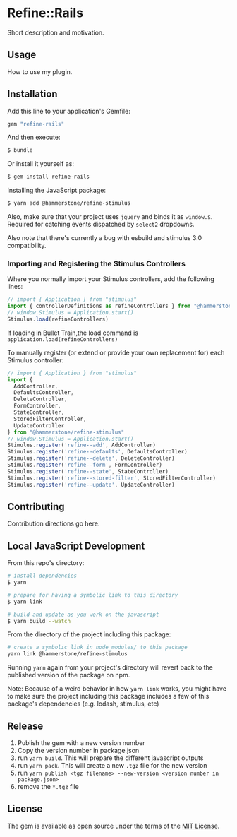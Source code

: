 # Refine::Rails
Short description and motivation.

## Usage
How to use my plugin.

## Installation
Add this line to your application's Gemfile:

```ruby
gem "refine-rails"
```

And then execute:
```bash
$ bundle
```

Or install it yourself as:
```bash
$ gem install refine-rails
```

Installing the JavaScript package:

```bash
$ yarn add @hammerstone/refine-stimulus
```

Also, make sure that your project uses `jquery` and binds it as `window.$`. Required for catching events dispatched by `select2` dropdowns.

Also note that there's currently a bug with esbuild and stimulus 3.0 compatibility.

### Importing and Registering the Stimulus Controllers

Where you normally import your Stimulus controllers, add the following lines:

```js
// import { Application } from "stimulus"
import { controllerDefinitions as refineControllers } from "@hammerstone/refine-stimulus"
// window.Stimulus = Application.start()
Stimulus.load(refineControllers)
```

If loading in Bullet Train,the load command is 
`application.load(refineControllers)`

To manually register (or extend or provide your own replacement for) each Stimulus controller:

```js
// import { Application } from "stimulus"
import {
  AddController,
  DefaultsController,
  DeleteController,
  FormController,
  StateController,
  StoredFilterController,
  UpdateController
} from "@hammerstone/refine-stimulus"
// window.Stimulus = Application.start()
Stimulus.register('refine--add', AddController)
Stimulus.register('refine--defaults', DefaultsController)
Stimulus.register('refine--delete', DeleteController)
Stimulus.register('refine--form', FormController)
Stimulus.register('refine--state', StateController)
Stimulus.register('refine--stored-filter', StoredFilterController)
Stimulus.register('refine--update', UpdateController)
```

## Contributing
Contribution directions go here.

## Local JavaScript Development

From this repo's directory:

```bash
# install dependencies
$ yarn

# prepare for having a symbolic link to this directory
$ yarn link 

# build and update as you work on the javascript
$ yarn build --watch
```

From the directory of the project including this package:

```bash
# create a symbolic link in node_modules/ to this package
yarn link @hammerstone/refine-stimulus
```

Running `yarn` again from your project's directory will revert back to the published version of the package on npm.

Note: Because of a weird behavior in how `yarn link` works, you might have to make sure the project including this package includes a few of this package's dependencies (e.g. lodash, stimulus, etc)

## Release

1. Publish the gem with a new version number
2. Copy the version number in package.json
3. run `yarn build`. This will prepare the different javascript outputs
4. run `yarn pack`. This will create a new `.tgz` file for the new version
5. run `yarn publish <tgz filename> --new-version <version number in package.json>`
6. remove the `*.tgz` file

## License
The gem is available as open source under the terms of the [MIT License](https://opensource.org/licenses/MIT).
